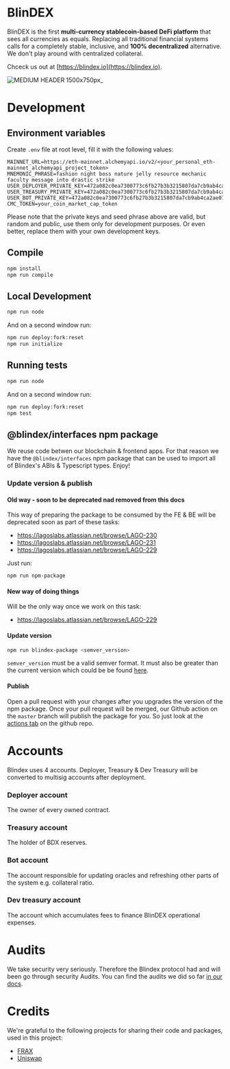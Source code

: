 # BlinDEX

BlinDEX is the first **multi-currency stablecoin-based DeFi platform** that sees all currencies as equals.
Replacing all traditional financial systems calls for a completely stable, inclusive, and **100% decentralized** alternative. We don't play around with centralized collateral.

Chceck us out at [https://blindex.io](https://blindex.io).

![MEDIUM HEADER 1500x750px_](https://user-images.githubusercontent.com/1577655/147810830-1b200126-47d1-4a78-a95a-45a8c8a105cc.png)

# Development

## Environment variables

Create `.env` file at root level, fill it with the following values:

```
MAINNET_URL=https://eth-mainnet.alchemyapi.io/v2/<your_personal_eth-mainnet_alchemyapi_project_token>
MNEMONIC_PHRASE=fashion night boss nature jelly resource mechanic faculty message into drastic strike
USER_DEPLOYER_PRIVATE_KEY=472a082c0ea7300773c6fb27b3b3215807da7cb9ab4ca2ae0763eb5deb10725d
USER_TREASURY_PRIVATE_KEY=472a082c0ea7300773c6fb27b3b3215807da7cb9ab4ca2ae0763eb5deb10725d
USER_BOT_PRIVATE_KEY=472a082c0ea7300773c6fb27b3b3215807da7cb9ab4ca2ae0763eb5deb10725d
CMC_TOKEN=your_coin_market_cap_token
```

Please note that the private keys and seed phrase above are valid, but random and public, use them only for development purposes. Or even better, replace them with your own development keys.

## Compile

```bash
npm install
npm run compile
```

## Local Development

```bash
npm run node
```

And on a second window run:

```bash
npm run deploy:fork:reset
npm run initialize
```

## Running tests

```bash
npm run node
```

And on a second window run:

```bash
npm run deploy:fork:reset
npm test
```

## @blindex/interfaces npm package

We reuse code betwen our blockchain & frontend apps. For that reason we have the `@blindex/interfaces` npm package that can be used to import all of Blindex's ABIs & Typescript types.
Enjoy!

### Update version & publish

#### Old way - soon to be deprecated nad removed from this docs

This way of preparing the package to be consumed by the FE & BE will be deprecated soon as part of these tasks:

- https://lagoslabs.atlassian.net/browse/LAGO-230
- https://lagoslabs.atlassian.net/browse/LAGO-231
- https://lagoslabs.atlassian.net/browse/LAGO-229

Just run:

```bash
npm run npm-package
```

#### New way of doing things

Will be the only way once we work on this task:

- https://lagoslabs.atlassian.net/browse/LAGO-229

#### Update version

```bash
npm run blindex-package <semver_version>
```

`semver_version` must be a valid semver format. It must also be greater than the current version which could be be found [here](./@blindex/interfaces/package.json).

#### Publish

Open a pull request with your changes after you upgrades the version of the npm package.
Once your pull request will be merged, our Github action on the `master` branch will publish the package for you. So just look at the [actions tab](https://github.com/BlindexDAO/BlinDEX/actions) on the github repo.

# Accounts

Blindex uses 4 accounts. Deployer, Treasury & Dev Treasury will be converted to multisig accounts after deployment.

### Deployer account

The owner of every owned contract.

### Treasury account

The holder of BDX reserves.

### Bot account

The account responsible for updating oracles and refreshing other parts of the system e.g. collateral ratio.

### Dev treasury account

The account which accumulates fees to finance BlinDEX operational expenses.

# Audits

We take security very seriously. Therefore the Blindex protocol had and will been go through security Audits.
You can find the audits we did so far [in our docs](https://docs.blindex.io/smart-contracts/audits).

# Credits

We're grateful to the following projects for sharing their code and packages, used in this project:

- [FRAX](https://github.com/FraxFinance/frax-solidity)
- [Uniswap](https://github.com/Uniswap/v2-core)
